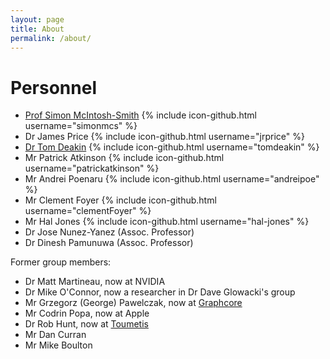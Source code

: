 ```yaml
---
layout: page
title: About
permalink: /about/
---
```



# Personnel

* [Prof Simon McIntosh-Smith](http://uob-hpc.github.io/SimonMS/) {% include icon-github.html username="simonmcs" %}
* Dr James Price {% include icon-github.html username="jrprice" %}
* [Dr Tom Deakin](http://www.tomdeakin.com) {% include icon-github.html username="tomdeakin" %}
* Mr Patrick Atkinson {% include icon-github.html username="patrickatkinson" %}
* Mr Andrei Poenaru {% include icon-github.html username="andreipoe" %}
* Mr Clement Foyer {% include icon-github.html username="clementFoyer" %}
* Mr Hal Jones {% include icon-github.html username="hal-jones" %}
* Dr Jose Nunez-Yanez (Assoc. Professor)
* Dr Dinesh Pamunuwa (Assoc. Professor)

Former group members:
* Dr Matt Martineau, now at NVIDIA
* Dr Mike O'Connor, now a researcher in Dr Dave Glowacki's group
* Mr Grzegorz (George) Pawelczak, now at [Graphcore](https://www.graphcore.ai)
* Mr Codrin Popa, now at Apple
* Dr Rob Hunt, now at [Toumetis](https://toumetis.com)
* Mr Dan Curran
* Mr Mike Boulton

